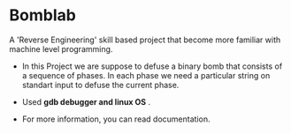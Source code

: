 # Bomblab

A 'Reverse Engineering' skill based project that become more familiar with machine level programming.

* In this Project we are suppose to defuse a binary bomb that consists of a sequence of phases. In each phase we need a particular string on standart input to defuse the current phase. 

* Used **gdb debugger and linux OS** .

* For more information, you can read documentation.
